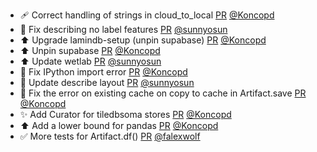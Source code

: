 - 🩹 Correct handling of strings in cloud_to_local [PR](https://github.com/laminlabs/lamindb-setup/pull/910) [@Koncopd](https://github.com/Koncopd)
- 🐛 Fix describing no label features [PR](https://github.com/laminlabs/lamindb/pull/2253) [@sunnyosun](https://github.com/sunnyosun)
- ⬆️ Upgrade lamindb-setup (unpin supabase) [PR](https://github.com/laminlabs/lamindb/pull/2252) [@Koncopd](https://github.com/Koncopd)
- ⬆️ Unpin supabase [PR](https://github.com/laminlabs/lamindb-setup/pull/909) [@Koncopd](https://github.com/Koncopd)
- ⬆️ Update wetlab [PR](https://github.com/laminlabs/lamindb/pull/2251) [@sunnyosun](https://github.com/sunnyosun)
- 🐛 Fix IPython import error [PR](https://github.com/laminlabs/lamindb/pull/2250) [@Koncopd](https://github.com/Koncopd)
- 🎨 Update describe layout [PR](https://github.com/laminlabs/lamindb/pull/2247) [@sunnyosun](https://github.com/sunnyosun)
- 🐛 Fix the error on existing cache on copy to cache in Artifact.save [PR](https://github.com/laminlabs/lamindb/pull/2248) [@Koncopd](https://github.com/Koncopd)
- ✨ Add Curator for tiledbsoma stores [PR](https://github.com/laminlabs/lamindb/pull/2228) [@Koncopd](https://github.com/Koncopd)
- ⬆️ Add a lower bound for pandas [PR](https://github.com/laminlabs/lamindb/pull/2242) [@Koncopd](https://github.com/Koncopd)
- ✅ More tests for Artifact.df() [PR](https://github.com/laminlabs/lamindb/pull/2241) [@falexwolf](https://github.com/falexwolf)
